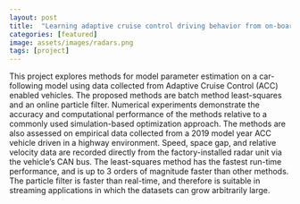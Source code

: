 ```yaml
---
layout: post
title:  "Learning adaptive cruise control driving behavior from on-board radar units"
categories: [featured]
image: assets/images/radars.png
tags: [project]
---
```

This project explores methods for model parameter estimation on a car-following model using data collected from Adaptive Cruise Control (ACC) enabled vehicles. The proposed methods are batch method least-squares and an online particle filter. Numerical experiments demonstrate the accuracy and computational performance of the methods relative to a commonly used simulation-based optimization approach. The methods are also assessed on empirical data collected from a 2019 model year ACC vehicle driven in a highway environment. Speed, space gap, and relative velocity data are recorded directly from the factory-installed radar unit via the vehicle’s CAN bus. The least-squares method has the fastest run-time performance, and is up to 3 orders of magnitude faster than other methods. The particle filter is faster than real-time, and therefore is suitable in streaming applications in which the datasets can grow arbitrarily large.